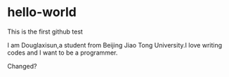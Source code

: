 # hello-world
This is the first github test 

I am Douglaxisun,a student from Beijing Jiao Tong University.I love writing codes and I want to be a programmer.

Changed?

